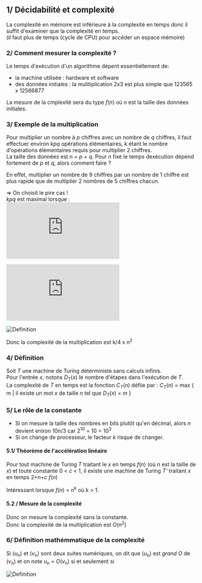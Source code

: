 ## 1/ Décidabilité et complexité  

La complexité en mémoire est inférieure à la complexité en temps donc il suffit d'examiner que la complexité en temps.  
(il faut plus de temps (cycle de CPU) pour accéder un espace mémoire)  

### 2/ Comment mesurer la complexité ?

Le temps d'exécution d'un algorithme dépent essentiellement de:
- la machine utilisée : hardware et software
- des données initiales : la mulitiplication 2x3 est plus simple que 123565 x 12566877  

La mesure de la cmplexité sera du type _f_(_n_) où _n_ est la taille des données initiales. 

### 3/ Exemple de la multiplication

Pour multiplier un nombre à  _p_ chiffres avec un nombre de _q_ chiffres, il faut effectuer environ _kpq_ opérations élémentaires, _k_ étant le nombre d'opérations élémentaires requis pour multiplier 2 chiffres.  
La taille des données est _n = p + q_. Pour _n_ fixé le temps dexécution dépend fortement de _p_ et _q_, alors comment faire ?  

En effet, multiplier un nombre de 9 chiffres par un nombre de 1 chiffre est plus rapide que de multiplier 2 nombres de 5 chiffres chacun. 

=> On choisit le pire cas !   
_kpq_ est maximal lorsque :  
![\Large p=q=\frac{n}{2}](https://latex.codecogs.com/svg.latex?p%3Dq%3D%5Cfrac%7Bn%7D%7B2%7D)  

![Formula](https://latex.codecogs.com/svg.latex?p%3Dq%3D%5Cfrac%7Bn%7D%7B2%7D)  

![Definition](https://latex.codecogs.com/svg.latex?%5Cexists%20M%20%5Cin%20%5Cmathbb%7BR%7D%5E%7B+%7D%20,%20%5Cexists%20n_%7Bo%7D%20%5Cin%20%5Cmathbb%7BN%7D,%20%5Cforall%20n%20>%20n_%7Bo%7D,%20%5Cmid%20u_%7Bn%7D%20%5Cmid%20%5Cleqslant%20n%20%5Cmid%20v_%7Bn%7D%20%5Cmid)

Donc la complexité de la multiplication est k/4 x n<sup>2</sup>

### 4/ Définition

Soit _T_ une machine de Turing déterministe sans calculs infinis.  
Pour l'entrée _x_, notons _D_<sub><i>T</i></sub>(_x_) le nombre d'étapes dans l'exécution de _T_.  
La complexité de _T_ en temps est la fonction _C_<sub><i>T</i></sub>(_n_) défiie par : 
_C_<sub><i>T</i></sub>(_n_)  = max { m | il existe un mot _x_ de taille _n_ tel que _D_<sub><i>T</i></sub>(_x_) = _m_ }

### 5/ Le rôle de la constante

- Si on mesure la taille des nombres en bits plutôt qu'en décimal, alors _n_ devient eniron 10n/3 car 2<sup>10</sup> = 10 = 10<sup>3</sup> 
- Si on change de processeur, le facteur _k_ risque de changer.  

#### 5.1/ Théorème de l'accélération linéaire

Pour tout machine de Turing _T_ traitant le _x_ en temps _f_(_n_) (où _n_ est la taille de _x_) et toute constante 0 < _c_ < 1, il existe une machine de Turing _T'_ traitant _x_ en temps 2+_n_+_c_ _f_(_n_)  

Intéressant lorsque _f_(_n_) = n<sup>k</sup> où k > 1. 

#### 5.2 / Mesure de la complexité 

Donc on mesure la complexité sans la constante.  
Donc la complexité de la multiplication est _O_(_n_<sup>2</sup>)  


### 6/ Définition mathémmatique de la complexité

Si (_u_<sub>n</sub>) et (_v_<sub>n</sub>) sont deux suites numériques, on dit que (_u_<sub>n</sub>) est _grand O_ de (_v_<sub>n</sub>) et on note _u_<sub>n</sub> = _O_(_v_<sub>n</sub>) si et seulement si

![Definition](https://latex.codecogs.com/svg.latex?%5Cexists%20M%20%5Cin%20%5Cmathbb%7BR%7D%5E%7B+%7D%20,%20%5Cexists%20n_%7Bo%7D%20%5Cin%20%5Cmathbb%7BN%7D,%20%5Cforall%20n%20>%20n_%7Bo%7D,%20%5Cmid%20u_%7Bn%7D%20%5Cmid%20%5Cleqslant%20n%20%5Cmid%20v_%7Bn%7D%20%5Cmid)











